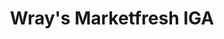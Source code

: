---
title: "Wray's Marketfresh IGA"
url: /yakima/wrays-marketfresh-iga-summitview-avenue/
shop: Supermarkt
---